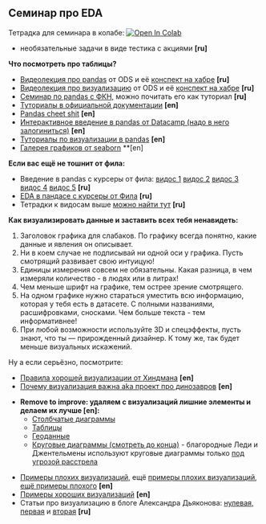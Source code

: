 ## Семинар про EDA

Тетрадка для семинара в колабе: [![Open In Colab](https://colab.research.google.com/assets/colab-badge.svg)](https://colab.research.google.com/github/hse-econ-data-science/andan_2023/blob/main/sem03_eda/sem_03_pandas.ipynb)

- необязательные задачи в виде тестика с акциями **[ru]**


__Что посмотреть про таблицы?__

- [Видеолекция про pandas](https://www.youtube.com/watch?v=OAy96yiWohk&list=PLVlY_7IJCMJdgcCtQfzj5j8OVB_Y0GJCl&index=1) от ODS и её [конспект на хабре](https://habr.com/ru/company/ods/blog/322626/) **[ru]**
- [Видеолекция про визуализацию](https://www.youtube.com/watch?v=uwQat1TV0JM&list=PLVlY_7IJCMJdgcCtQfzj5j8OVB_Y0GJCl&index=2) от ODS и её [конспект на хабре](https://habr.com/ru/company/ods/blog/323210/) **[ru]**
- [Семинар по pandas с ФКН,](https://github.com/esokolov/ml-course-hse/blob/master/2022-fall/seminars/sem01-pandas.ipynb) можно почитать его как туториал **[ru]**
- [Туториалы в официальной документации](https://pandas.pydata.org/docs/getting_started/10min.html) **[en]**
- [Pandas cheet shit](https://pandas.pydata.org/Pandas_Cheat_Sheet.pdf) **[en]**
- [Интерактивное введение в pandas от Datacamp (надо в него залогиниться)](https://www.datacamp.com/tutorial/pandas-tutorial-dataframe-python) **[en]**
- [Туториалы по визуализации в pandas](https://pandas.pydata.org/pandas-docs/stable/user_guide/visualization.html) **[en]**
- [Галерея графиков от seaborn](http://seaborn.pydata.org/examples/index.html) **[en]


__Если вас ещё не тошнит от фила:__

- Введение в pandas c курсеры от фила: [видос 1](https://www.youtube.com/watch?v=eZzhSZf3gSI&list=PLCf-cQCe1FRxW2QMJbWBl4SSkVAPhId_e&index=13) [видос 2](https://www.youtube.com/watch?v=xNU4m3K9Cr0&list=PLCf-cQCe1FRxW2QMJbWBl4SSkVAPhId_e&index=14) [видос 3](https://www.youtube.com/watch?v=drApVIF4G6c&list=PLCf-cQCe1FRxW2QMJbWBl4SSkVAPhId_e&index=15) [видос 4](https://www.youtube.com/watch?v=w_miR0t0-3w&list=PLCf-cQCe1FRxW2QMJbWBl4SSkVAPhId_e&index=16) [видос 5](https://www.youtube.com/watch?v=HTpNKYvOHc8&list=PLCf-cQCe1FRy1tXQaAQZ1evmt3eDVrDQy&index=5) **[ru]**
- [EDA в пандасе с курсеры от Фила](https://www.youtube.com/watch?v=PymcXqchbKc&list=PLCf-cQCe1FRyF7aY4CC0SGTIoP-52Dvck) **[ru]**
- Тетрадки к видосам выше [можно найти тут](https://github.com/FUlyankin/matstat-AB) **[ru]**



__Как визуализировать данные и заставить всех тебя ненавидеть:__

1. Заголовок графика для слабаков. По графику всегда понятно, какие данные и явления он описывает.
2. Ни в коем случае не подписывай ни одной оси у графика. Пусть смотрящий развивает свою интуицую! 
3. Единицы измерения совсем не обязательны. Какая разница, в чем измеряли количество - в людях или в литрах!
4. Чем меньше шрифт на графике, тем острее зрение смотрящего. 
5. На одном графике нужно стараться уместить всю информацию, которая у тебя есть в датасете. С полными названиями, расшифровками, сносками. Чем больше текста - тем информативнее!
6. При любой возможности используйте 3D и спецэффекты, пусть знают, что ты — прирожденный дизайнер. К тому же, так будет меньше визуальных искажений. 

Ну а если серьёзно, посмотрите: 

- [Правила хорошей визуализации от Хиндмана](https://robjhyndman.com/hyndsight/graphics/) **[en]**
- [Почему визуализация важна aka проект про динозавров](https://www.autodesk.com/research/publications/same-stats-different-graphs) **[en]**
* __Remove to improve: удаляем с визуализаций лишние элементы и делаем их лучше [en]:__ 
  * [Столбчатые диаграммы](https://www.darkhorseanalytics.com/portfolio/data-looks-better-naked-bar-charts)
  * [Таблицы](https://www.darkhorseanalytics.com/portfolio/2016/1/7/data-looks-better-naked-clear-off-the-table)
  * [Геоданные](https://www.darkhorseanalytics.com/portfolio/w24s5qofnzm4wqmsdfq98kwx035tew)
  * [Круговые диаграммы (смотреть до конца)](https://www.darkhorseanalytics.com/portfolio/2016/1/7/data-looks-better-naked-pie-charts) - благородные Леди и Джентельмены используют круговые диаграммы только [под угрозой расстрела](https://www.biostat.wisc.edu/~kbroman/presentations/IowaState2013/graphs_combined.pdf)


- [Примеры плохих визуализаций,](https://viz.wtf) ещё [примеры плохих визуализаций](https://badvisualisations.tumblr.com/), [ещё примеры плохого](https://www.biostat.wisc.edu/~kbroman/presentations/IowaState2013/graphs_combined.pdf) **[en]**
- [Примеры хороших визуализаций](https://www.reddit.com/r/dataisbeautiful/) **[en]**
- Статьи про визуализацию в блоге Александра Дьяконова: [нулевая,](https://dyakonov.org/2017/10/06/визуализация-часть-0/) [первая](https://dyakonov.org/2017/10/30/визуализация-часть-1/) и [вторая](https://dyakonov.org/2016/11/08/визуализации) **[ru]**
















